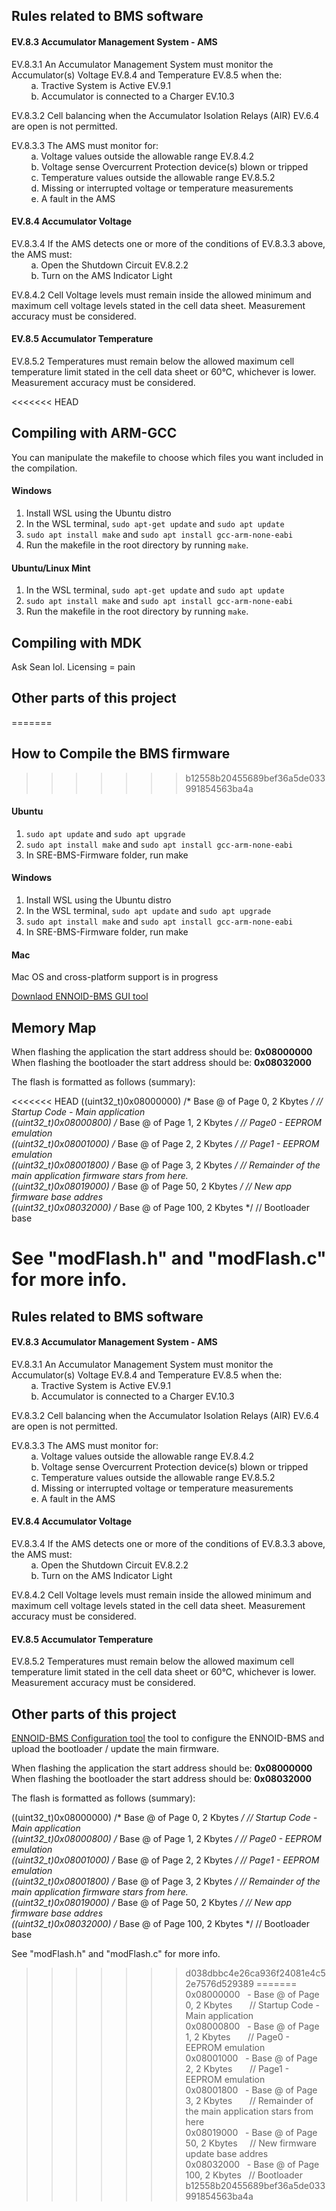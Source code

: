 ## Rules related to BMS software

#### EV.8.3 Accumulator Management System - AMS

EV.8.3.1 An Accumulator Management System must monitor the Accumulator(s) Voltage EV.8.4 and
Temperature EV.8.5 when the:
</br> &nbsp; &nbsp; &nbsp; &nbsp; a. Tractive System is Active EV.9.1
</br> &nbsp; &nbsp; &nbsp; &nbsp; b. Accumulator is connected to a Charger EV.10.3

EV.8.3.2 Cell balancing when the Accumulator Isolation Relays (AIR) EV.6.4 are open is not permitted.

EV.8.3.3 The AMS must monitor for:
</br> &nbsp; &nbsp; &nbsp; &nbsp; a. Voltage values outside the allowable range EV.8.4.2
</br> &nbsp; &nbsp; &nbsp; &nbsp; b. Voltage sense Overcurrent Protection device(s) blown or tripped
</br> &nbsp; &nbsp; &nbsp; &nbsp; c. Temperature values outside the allowable range EV.8.5.2
</br> &nbsp; &nbsp; &nbsp; &nbsp; d. Missing or interrupted voltage or temperature measurements
</br> &nbsp; &nbsp; &nbsp; &nbsp; e. A fault in the AMS

#### EV.8.4 Accumulator Voltage

EV.8.3.4 If the AMS detects one or more of the conditions of EV.8.3.3 above, the AMS must:
</br> &nbsp; &nbsp; &nbsp; &nbsp; a. Open the Shutdown Circuit EV.8.2.2
</br> &nbsp; &nbsp; &nbsp; &nbsp; b. Turn on the AMS Indicator Light

EV.8.4.2 Cell Voltage levels must remain inside the allowed minimum and maximum cell voltage levels stated in the cell data sheet. Measurement accuracy must be considered.

#### EV.8.5 Accumulator Temperature

EV.8.5.2 Temperatures must remain below the allowed maximum cell temperature limit stated in the cell data sheet or 60°C, whichever is lower. Measurement accuracy must be considered.

<<<<<<< HEAD
## Compiling with ARM-GCC
You can manipulate the makefile to choose which files you want included in the compilation.

#### Windows
1. Install WSL using the Ubuntu distro
2. In the WSL terminal, `sudo apt-get update` and `sudo apt update`
3. `sudo apt install make` and `sudo apt install gcc-arm-none-eabi`
4. Run the makefile in the root directory by running `make`.

#### Ubuntu/Linux Mint
1. In the WSL terminal, `sudo apt-get update` and `sudo apt update`
2. `sudo apt install make` and `sudo apt install gcc-arm-none-eabi`
3. Run the makefile in the root directory by running `make`.

## Compiling with MDK
Ask Sean lol. Licensing = pain

## Other parts of this project
=======
## How to Compile the BMS firmware
>>>>>>> b12558b20455689bef36a5de033991854563ba4a

#### Ubuntu
1. `sudo apt update` and `sudo apt upgrade`
2. `sudo apt install make` and `sudo apt install gcc-arm-none-eabi`
3. In SRE-BMS-Firmware folder, run make

#### Windows
1. Install WSL using the Ubuntu distro
2. In the WSL terminal, `sudo apt update` and `sudo apt upgrade`
3. `sudo apt install make` and `sudo apt install gcc-arm-none-eabi`
4. In SRE-BMS-Firmware folder, run make

#### Mac
Mac OS and cross-platform support is in progress

[Downlaod ENNOID-BMS GUI tool](https://github.com/EnnoidMe/ENNOID-BMS-Tool)

## Memory Map

When flashing the application the start address should be: <b>0x08000000</b><br>
When flashing the bootloader the start address should be: <b>0x08032000</b>

The flash is formatted as follows (summary):

<<<<<<< HEAD
((uint32_t)0x08000000) /* Base @ of Page 0, 2 Kbytes */  // Startup Code - Main application<br>
((uint32_t)0x08000800) /* Base @ of Page 1, 2 Kbytes */  // Page0 - EEPROM emulation<br>
((uint32_t)0x08001000) /* Base @ of Page 2, 2 Kbytes */  // Page1 - EEPROM emulation<br>
((uint32_t)0x08001800) /* Base @ of Page 3, 2 Kbytes */  // Remainder of the main application firmware stars from here.<br>
((uint32_t)0x08019000) /* Base @ of Page 50, 2 Kbytes */  // New app firmware base addres<br>
((uint32_t)0x08032000) /* Base @ of Page 100, 2 Kbytes */  // Bootloader base<br>

See "modFlash.h" and "modFlash.c" for more info.
=======
## Rules related to BMS software

#### EV.8.3 Accumulator Management System - AMS

EV.8.3.1 An Accumulator Management System must monitor the Accumulator(s) Voltage EV.8.4 and
Temperature EV.8.5 when the:
</br> &nbsp; &nbsp; &nbsp; &nbsp; a. Tractive System is Active EV.9.1
</br> &nbsp; &nbsp; &nbsp; &nbsp; b. Accumulator is connected to a Charger EV.10.3

EV.8.3.2 Cell balancing when the Accumulator Isolation Relays (AIR) EV.6.4 are open is not permitted.

EV.8.3.3 The AMS must monitor for:
</br> &nbsp; &nbsp; &nbsp; &nbsp; a. Voltage values outside the allowable range EV.8.4.2
</br> &nbsp; &nbsp; &nbsp; &nbsp; b. Voltage sense Overcurrent Protection device(s) blown or tripped
</br> &nbsp; &nbsp; &nbsp; &nbsp; c. Temperature values outside the allowable range EV.8.5.2
</br> &nbsp; &nbsp; &nbsp; &nbsp; d. Missing or interrupted voltage or temperature measurements
</br> &nbsp; &nbsp; &nbsp; &nbsp; e. A fault in the AMS

#### EV.8.4 Accumulator Voltage

EV.8.3.4 If the AMS detects one or more of the conditions of EV.8.3.3 above, the AMS must:
</br> &nbsp; &nbsp; &nbsp; &nbsp; a. Open the Shutdown Circuit EV.8.2.2
</br> &nbsp; &nbsp; &nbsp; &nbsp; b. Turn on the AMS Indicator Light

EV.8.4.2 Cell Voltage levels must remain inside the allowed minimum and maximum cell voltage levels stated in the cell data sheet. Measurement accuracy must be considered.

#### EV.8.5 Accumulator Temperature

EV.8.5.2 Temperatures must remain below the allowed maximum cell temperature limit stated in the cell data sheet or 60°C, whichever is lower. Measurement accuracy must be considered.

## Other parts of this project

[ENNOID-BMS Configuration tool](https://github.com/EnnoidMe/ENNOID-BMS-Tool) the tool to configure the ENNOID-BMS and upload the bootloader / update the main firmware.


When flashing the application the start address should be: <b>0x08000000</b>
When flashing the bootloader the start address should be: <b>0x08032000</b>

The flash is formatted as follows (summary):

((uint32_t)0x08000000) /* Base @ of Page 0, 2 Kbytes */  // Startup Code - Main application<br>
((uint32_t)0x08000800) /* Base @ of Page 1, 2 Kbytes */  // Page0 - EEPROM emulation<br>
((uint32_t)0x08001000) /* Base @ of Page 2, 2 Kbytes */  // Page1 - EEPROM emulation<br>
((uint32_t)0x08001800) /* Base @ of Page 3, 2 Kbytes */  // Remainder of the main application firmware stars from here.<br>
((uint32_t)0x08019000) /* Base @ of Page 50, 2 Kbytes */  // New app firmware base addres<br>
((uint32_t)0x08032000) /* Base @ of Page 100, 2 Kbytes */  // Bootloader base<br>

See "modFlash.h" and "modFlash.c" for more info.
>>>>>>> d038dbbc4e26ca936f24081e4c52e7576d529389
=======
0x08000000 &nbsp; - Base @ of Page 0, 2 Kbytes &nbsp; &nbsp; &nbsp; // Startup Code - Main application<br>
0x08000800 &nbsp; - Base @ of Page 1, 2 Kbytes &nbsp; &nbsp; &nbsp; // Page0 - EEPROM emulation<br>
0x08001000 &nbsp; - Base @ of Page 2, 2 Kbytes &nbsp; &nbsp; &nbsp; // Page1 - EEPROM emulation<br>
0x08001800 &nbsp; - Base @ of Page 3, 2 Kbytes &nbsp; &nbsp; &nbsp; // Remainder of the main application stars from here<br>
0x08019000 &nbsp; - Base @ of Page 50, 2 Kbytes &nbsp; &nbsp;       // New firmware update base addres<br>
0x08032000 &nbsp; - Base @ of Page 100, 2 Kbytes &nbsp;             // Bootloader<br>
>>>>>>> b12558b20455689bef36a5de033991854563ba4a
